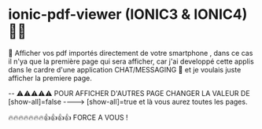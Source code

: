 # ionic-pdf-viewer (IONIC3 & IONIC4) 📁📁 

📁 Afficher vos pdf importés directement de votre smartphone , dans ce cas il n'ya que la première page qui sera afficher, car j'ai developpé 
cette applis dans le cardre d'une application CHAT/MESSAGING 📱 et je voulais juste afficher la premiere page.

-- ⚠️⚠️⚠️⚠️⚠️ POUR AFFICHER D'AUTRES PAGE CHANGER LA VALEUR DE [show-all]=false ----> [show-all]=true et là vous aurez toutes les pages.

🔥🔥🔥🔥🔥🔥🔥👍👍👍👍 FORCE A VOUS !

